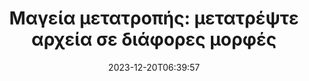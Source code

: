 ---
############################# Static ##########################
layout: "family"
date: 2023-12-20T06:39:57
draft: false

product: "Conversion"
product_tag: "conversion"

############################# Head ############################
head_title: "API μετατροπέα αρχείων | On Premise API και ηλεκτρονική υπηρεσία"
head_description: "Μετατρέψτε αρχεία Word, PDF, Excel, Powerpoint ή Image εύκολα και δωρεάν"

############################# Header ##########################
title: "Μαγεία μετατροπής: μετατρέψτε αρχεία σε διάφορες μορφές"
description: |
  Μετατρέψτε εύκολα έγγραφα από διάφορες μορφές πηγής σε διαφορετικές μορφές προορισμού. Απολαύστε ένα ευρύ φάσμα υποστηριζόμενων μετατροπών χωρίς πρόσθετο λογισμικό, όπως MS Office, Apache Open Office, Adobe Acrobat Reader και άλλα.

  Φορτώστε έγγραφα από διάφορες πηγές, συμπεριλαμβανομένων αρχείων, ροών, διευθύνσεων URL, διακομιστών FTP, Amazon S3, αποθήκευσης Azure Blob και άλλων.

  Χρησιμοποιήστε οποιονδήποτε τύπο αποθήκευσης κρυφής μνήμης, όπως Amazon S3, Dropbox, Google Drive, Windows Azure, Redis ή άλλους, εφαρμόζοντας τις απαραίτητες διεπαφές.

############################# Platforms ############################
supported_platforms:
  enable: true  
  head_title: "Επιλέξτε την πλατφόρμα σας"
  title: "Υποστηριζόμενες πλατφόρμες"
  description: "Η βιβλιοθήκη GroupDocs.Conversion υποστηρίζει τα ακόλουθα λειτουργικά συστήματα και πλαίσια"
  details_link_title: "Μάθε περισσότερα"
  items:
    # supported_platforms loop
    - title: ".NET"
      description: "GroupDocs.Conversion for .NET"
      color: "blue"
      tag: "net"
      link: "/conversion/net/"
      features_link: "https://docs.groupdocs.com/conversion/net/system-requirements/"
      features:
        # features loop
        - content: ".NET Framework 4.6.2+  <br>  .NET Core 3.1  <br>  .NET 6+"
          rows: "3"
        # features loop
        - content: "Windows, Linux"
          rows: "1"
        # features loop
        - content: "3K+ ζεύγη μετατροπών"
          rows: "1"        
    
    # supported_platforms loop
    - title: "Java"
      description: "GroupDocs.Conversion for Java"
      color: "red"
      tag: "java"
      link: "/conversion/java/"
      features_link: "https://docs.groupdocs.com/conversion/java/system-requirements/"
      features:
        # features loop
        - content: "J2SE 8.0 (1.8)+"
          rows: "3"
        # features loop
        - content:  "Windows, Linux, macOS"
          rows: "1"       
        # features loop
        - content: "3K+ ζεύγη μετατροπών"
          rows: "1"        

    # supported_platforms loop
    - title: "Node.js"
      description: "GroupDocs.Conversion for Node.js"
      color: "green"
      tag: "nodejs-java"
      link: "/conversion/nodejs-java/"
      features_link: "https://docs.groupdocs.com/conversion/nodejs-java/system-requirements/"
      features:
        # features loop
        - content: "Node.js 16+  <br>  and J2SE 8.0 (1.8)+"
          rows: "3"
        # features loop
        - content:  "Windows, Linux, macOS"
          rows: "1"
        # features loop
        - content:  "3K+ ζεύγη μετατροπών"
          rows: "1"


############################# Features ############################

features:
  enable: true
  title: "Σύνολο δυνατοτήτων GroupDocs.Conversion"
  description: "API για μετατροπή αρχείων μεταξύ πολλών τύπων όπως HTML, PDF, Word, Excel, PNG και πολλά άλλα χωρίς λογισμικό τρίτων."

  items:
    # feature loop
    - icon: "convert"
      title: "Μετατροπή εγγράφων και εικόνων"
      content: "Μετατρέψτε αρχεία από διαφορετική πηγή σε διάφορες μορφές προορισμού."

    # feature loop
    - icon: "password"
      title: "Ανοίξτε ασφαλή έγγραφα"
      content: "Καθορίστε έναν κωδικό πρόσβασης για το άνοιγμα κρυπτογραφημένων εγγράφων."

    # feature loop
    - icon: "load"
      title: "Φόρτωση αρχείων από οπουδήποτε"
      content: "Φορτώστε έγγραφα από διάφορα αρχεία, διευθύνσεις URL, διακομιστές FTP, Amazon S3 και άλλα."
    
    # feature loop
    - icon: "settings"
      title: "Διαχειριστείτε τις ρυθμίσεις εξόδου"
      content: "Περιστρέψτε και αναδιάταξη σελίδων, καθορίστε εάν θα αποδίδονται σημειώσεις και σχόλια."


############################# Code samples ############################
code_samples:
  enable: true
  title: "GroupDocs.Δείγματα κώδικα μετατροπής"
  description: "Ορισμένες περιπτώσεις χρησιμοποιούν τυπικές λειτουργίες GroupDocs.Conversion σε C#, Java, TypeScript"
  items:
    # code sample loop
    - title: "Μετατροπή PDF σε DOCX σε πολλές γραμμές κώδικα"
      content: |
       Με το GroupDocs.Conversion, μπορείτε να μετατρέψετε ένα αρχείο PDF σε DOCX χωρίς κόπο - το μόνο που χρειάζεστε είναι μόνο μερικές γραμμές κώδικα. Επίσης, δεν απαιτεί λογισμικό τρίτων όπως το Microsoft Word ή το Adobe Acrobat. Ακολουθεί ένα παράδειγμα για το πώς μπορεί να επιτευχθεί:
      samples:
        - language: "C#"
          color: "blue"
          content: |
            ```csharp {style=abap}   
            // Φορτώστε το αρχείο προέλευσης PDF
            using (var converter = new GroupDocs.Conversion.Converter("sample.pdf"))
            {
                // Ορίστε τις επιλογές μετατροπής για μορφή DOCX
                var options = new WordProcessingConvertOptions();
                // Μετατροπή σε μορφή DOCX
                converter.Convert("converted.docx", options);
            }
            ```
        - language: "Java"
          color: "red"
          content: |
            ```java {style=abap}   
            import com.groupdocs.conversion.Converter;
            import com.groupdocs.conversion.options.convert.WordProcessingConvertOptions;
            ...
            // Φορτώστε το αρχείο προέλευσης PDF
            Converter converter = new Converter("sample.pdf");
            // Ορίστε τις επιλογές μετατροπής για μορφή DOCX
            WordProcessingConvertOptions options = new WordProcessingConvertOptions();
            // Μετατροπή σε μορφή DOCX
            converter.convert("converted.docx", options);
            ```
        - language: "TypeScript"
          color: "green"
          content: |
            ```javascript {style=abap}  
            // Φορτώστε το αρχείο προέλευσης PDF
            const converter = new groupdocs.conversion.Converter("sample.pdf");
            // Ορίστε τις επιλογές μετατροπής για μορφή DOCX
            const options = new groupdocs.conversion.WordProcessingConvertOptions();
            // Μετατροπή σε μορφή DOCX
            converter.convert("converted.docx", options);
            ```


############################# Formats ############################
formats:
  enable: true
  title:  "Υποστηρίζονται 60+ μορφές αρχείων"
  description: "Το GroupDocs.Conversion υποστηρίζει λειτουργίες με τις πιο δημοφιλείς [μορφές αρχείων](https://docs.groupdocs.com/conversion/net/supported-file-formats/)."


############################# Metrics ############################

metrics:
  enable: true
  title: "Σε βάθος μετρήσεις και στατιστικές πληροφορίες"
  description: "Ανακαλύψτε μια λεπτομερή ανάλυση των βασικών μας στοιχείων, παρέχοντας ολοκληρωμένες μετρήσεις και στατιστικές πληροφορίες για τα επιτεύγματά μας, τον αντίκτυπο και την ανάπτυξή μας."

  items:
    # metrics loop
    - number: "3K+"
      title: "Υποστηριζόμενα ζεύγη μετατροπών"
      content: "Μετατρέψτε εύκολα αρχεία σε χιλιάδες υποστηριζόμενα ζεύγη - Microsoft Office, PDF, εικόνες, βίντεο, ήχος και βάσεις δεδομένων. Δώστε τη δυνατότητα στους χρήστες να μεταμορφώνουν απρόσκοπτα διαφορετικούς τύπους αρχείων για ευελιξία και ευκολία."
    # metrics loop
    - number: "1.0M"
      title: "Λήψεις NuGet"
      content: "Γίνετε μέλος των ικανοποιημένων χρηστών μας που επέλεξαν το πακέτο NuGet μας. Η λύση μας έχει γίνει ένας αξιόπιστος και ευρέως διαδεδομένος πόρος στην κοινότητα προγραμματιστών, παρέχοντας απρόσκοπτη ενοποίηση και πολύτιμη λειτουργικότητα για αμέτρητα έργα."

    # metrics loop
    - number: "10+"
      title: "Βιβλιοθήκες"
      content: "Το προϊόν μας περιλαμβάνει 10+ βιβλιοθήκες, προσφέροντας προηγμένες λειτουργίες για βελτιστοποίηση της απόδοσης. Αυτές οι βιβλιοθήκες έχουν σχεδιαστεί για να ικανοποιούν διαφορετικές ανάγκες ανάπτυξης με απαράμιλλες δυνατότητες."
    
    # metrics loop
    - number: "100+"
      title: "Ευτυχισμένοι πελάτες"
      content: "Ευδοκιμώντας στην αριστεία, το προϊόν μας έχει κερδίσει την εμπιστοσύνη περισσότερων από 100 ευχαριστημένων πελατών που βασίζονται στα στιβαρά χαρακτηριστικά και την αξιόπιστη απόδοσή του. Βρείτε την επιτυχία και την αποτελεσματικότητα με την καινοτόμο λύση μας."


############################# Customers ############################
# logo size X1 => 170:70  X2 => 340 : 140

customers:
  enable: true
  title: "Οι ευχαριστημένοι πελάτες μας"
  description: "Οι βιβλιοθήκες του GroupDocs χρησιμοποιούνται από παγκοσμίου φήμης και διακεκριμένες μάρκες σε όλο τον κόσμο."

  items:
    # customers loop
    - title: "BenQ Corporation"
      logo: "benq"
    # customers loop
    - title: "Nasdaq Stock Market"
      logo: "nasdaq"
    # customers loop
    - title: "AT&T Inc."
      logo: "att"
    # customers loop
    - title: "AstraZeneca"
      logo: "astrazeneca"
    # customers loop
    - title: "Central Bank of Argentina"
      logo: "argentinacentralbank"
    # customers loop
    - title: "Roche Holding AG"
      logo: "roche"
    # customers loop
    - title: "Capita"
      logo: "capita"
    # customers loop
    - title: "Axa S.A."
      logo: "axa"
    # customers loop
    - title: "Instructure Inc."
      logo: "instructure"
     # customers loop
    - title: "Wipro"
      logo: "wipro"



############################# Actions ############################

actions:
  enable: true
  title: "Είστε έτοιμοι να ξεκινήσετε;"
  description: "Δοκιμάστε τις δυνατότητες GroupDocs.Conversion δωρεάν ή ζητήστε άδεια"

  items:
    #  loop
    - title: ".NET"
      link: "/conversion/net/"
      color: "blue"
        #  loop
    - title: "Java"
      link: "/conversion/java/"
      color: "red"
        #  loop
    - title: "Node.js"
      link: "/conversion/nodejs-java/"
      color: "green"


############################# Faq ############################

faq:
  enable: true
  title: "Συνήθεις ερωτήσεις και προβληματισμοί"
  description: "Βρείτε απαντήσεις σε κοινά ερωτήματα στην ενότητα Συχνές Ερωτήσεις για να αντιμετωπίσετε γρήγορα τα ερωτήματα και τις ανησυχίες σας."

  items:
    #  loop
    - question: "Μπορώ να αξιολογήσω τα προϊόντα GroupDocs πριν από την αγορά;"
      answer: |
        Ναί! Όλα τα προϊόντα GroupDocs διαθέτουν μια έκδοση αξιολόγησης χωρίς κινδύνους. Ενθαρρύνουμε θερμά τους προγραμματιστές να κατεβάσουν και να δοκιμάσουν τα API μας πριν από την αγορά, για να διασφαλίσουν ότι θα καλύψουν τις ανάγκες σας 100%.
    #  loop
    - question: "Το GroupDocs κάνει επιδείξεις προϊόντων;"
      answer: |
        Όχι, η εστίασή μας είναι στα API μας και στην παραγωγή των πιο λειτουργικών και σταθερών δυνατών προϊόντων. Προσφέρουμε πλήρως λειτουργικές και δωρεάν δοκιμές με τη μορφή [προσωρινής άδειας](https://purchase.groupdocs.com/temporary-license/), ώστε να μπορείτε να δοκιμάσετε το προϊόν μόνοι σας.
    #  loop
    - question: "Πού μπορώ να κατεβάσω το προϊόν;"
      answer: |
        Όλα τα προϊόντα είναι διαθέσιμα για λήψη από τον [ιστότοπο](https://releases.groupdocs.com). Δεν αποστέλλουμε φυσικά αντίγραφα του λογισμικού μας μέσω ταχυδρομείου.    
    #  loop
    - question: "Είναι άδειες προγραμματιστών GroupDocs ανά χρήστη ή ανά επώνυμο χρήστη;"
      answer: |
        Οι άδειες προγραμματιστή του GroupDocs είναι ανά χρήστη και όχι ανά χρήστη. Κατανοούμε ότι τα μέλη μιας ομάδας κωδικοποίησης ενδέχεται να αλλάξουν με την πάροδο του χρόνου και ότι δεν είναι πρακτικό να χρειάζεται να ενημερώνετε την αδειοδότηση κάθε φορά που συμβαίνει.
    #  loop
    - question: "Χρειαζόμαστε ξεχωριστή άδεια χρήσης για το build μας ή τον διακομιστή CI (Continuous Integration);"
      answer: |
        Όχι, χαιρόμαστε που οι πελάτες χρησιμοποιούν προϊόντα GroupDocs σε έναν διακομιστή για σκοπούς δημιουργίας λύσεων χωρίς επιπλέον κόστος. Αυτή η εγκατάσταση δεν θα πρέπει να χρησιμοποιείται για την παράκαμψη των όρων άδειας χρήσης της συμφωνίας σας με το GroupDocs και θα πρέπει να σέβεται τυχόν περιορισμούς αναδιανομής ή τοποθεσίας που επιβάλλονται από την άδεια που αγοράσατε.

############################# Cloud ############################

cloud_links:
  enable: true
  title: "GroupDocs.Conversion χαμηλού κώδικα API"
  description: "Επιταχύνετε τη μετατροπή εγγράφων ή εικόνων σε κάθε τύπο εφαρμογής με το REST API που βασίζεται σε σύννεφο"

  items:
    #  loop
    - icon: "groupdocs_conversion-for-curl"
      title: "GroupDocs.Conversion Cloud for cURL"
      link: "https://products.groupdocs.cloud/conversion/curl"
      content: "Αξιοποιήστε το API μετατροπής αρχείων cURL RESTful για να μετατρέψετε αβίαστα μια ποικιλία μορφών αρχείων, όπως Microsoft Office, PDF, Email, Project, HTML και πολλά άλλα, στις εφαρμογές σας."

    #  loop
    - icon: "groupdocs_conversion-for-net"
      title: "GroupDocs.Conversion Cloud for .NET"
      link: "https://products.groupdocs.cloud/conversion/net"
      content: "Χρησιμοποιήστε το REST API μετατροπής αρχείων .NET για απρόσκοπτη μετατροπή Microsoft Office, PDF, Email, Project, HTML και διαφόρων κοινών μορφών αρχείων σε οποιαδήποτε πλατφόρμα με το Cloud SDK."
    #  loop
    - icon: "groupdocs_conversion-for-java"
      title: "GroupDocs.Conversion Cloud for Java"
      link: "https://products.groupdocs.cloud/conversion/java"
      content: "Βελτιώστε τις εφαρμογές Java που βασίζονται σε σύννεφο με προηγμένες δυνατότητες μετατροπής εγγράφων, προσβάσιμες σε οποιαδήποτε πλατφόρμα που μπορεί να πραγματοποιεί κλήσεις REST API."

############################# Apps ############################

app_links:
  enable: true
  title: "Εφαρμογές GroupDocs.Conversion NoCode"
  description: "Online εφαρμογή που σας επιτρέπει να μετατρέψετε 100+ δημοφιλείς μορφές αρχείων στο πρόγραμμα περιήγησης"

  items:
    #  loop
    - icon: "groupdocs_conversion-app"
      title: "GroupDocs.Conversion <br> Total"
      link: "https://products.groupdocs.app/conversion/total"
      content: "Μετατρέψτε εύκολα πάνω από εκατοντάδες μορφές σε PDF, XLSX, DOCX, XPS, HTML και πολλά άλλα με ευκολία."

    #  loop
    - icon: "groupdocs_words-app"
      title:  "GroupDocs.Conversion <br> DOC to XLS"
      link: "https://products.groupdocs.app/conversion/doc-to-xls"
      content: "Δωρεάν διαδικτυακή εφαρμογή για μετατροπή DOC σε μορφή XLS απευθείας από το πρόγραμμα περιήγησής σας."

    #  loop
    - icon: "groupdocs_pdf-app"
      title:  "GroupDocs.Conversion <br> PDF to DOCX"
      link: "https://products.groupdocs.app/conversion/pdf-to-docx"
      content: "Μετατρέψτε εύκολα τα έγγραφά σας PDF σε μορφή Word (DOCX) μεταφορτώνοντάς τα μέσω της φιλικής προς το χρήστη διεπαφής μας."
    

---